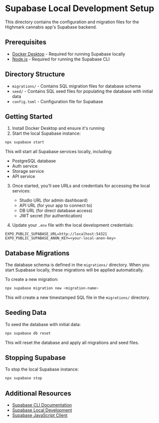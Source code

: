 # Supabase Local Development Setup

This directory contains the configuration and migration files for the Highmark cannabis app's Supabase backend.

## Prerequisites

- [Docker Desktop](https://www.docker.com/products/docker-desktop/) - Required for running Supabase locally
- [Node.js](https://nodejs.org/) - Required for running the Supabase CLI

## Directory Structure

- `migrations/` - Contains SQL migration files for database schema
- `seed/` - Contains SQL seed files for populating the database with initial data
- `config.toml` - Configuration file for Supabase

## Getting Started

1. Install Docker Desktop and ensure it's running
2. Start the local Supabase instance:

```bash
npx supabase start
```

This will start all Supabase services locally, including:
- PostgreSQL database
- Auth service
- Storage service
- API service

3. Once started, you'll see URLs and credentials for accessing the local services:
   - Studio URL (for admin dashboard)
   - API URL (for your app to connect to)
   - DB URL (for direct database access)
   - JWT secret (for authentication)

4. Update your `.env` file with the local development credentials:

```
EXPO_PUBLIC_SUPABASE_URL=http://localhost:54321
EXPO_PUBLIC_SUPABASE_ANON_KEY=<your-local-anon-key>
```

## Database Migrations

The database schema is defined in the `migrations/` directory. When you start Supabase locally, these migrations will be applied automatically.

To create a new migration:

```bash
npx supabase migration new <migration-name>
```

This will create a new timestamped SQL file in the `migrations/` directory.

## Seeding Data

To seed the database with initial data:

```bash
npx supabase db reset
```

This will reset the database and apply all migrations and seed files.

## Stopping Supabase

To stop the local Supabase instance:

```bash
npx supabase stop
```

## Additional Resources

- [Supabase CLI Documentation](https://supabase.com/docs/reference/cli)
- [Supabase Local Development](https://supabase.com/docs/guides/local-development)
- [Supabase JavaScript Client](https://supabase.com/docs/reference/javascript/) 